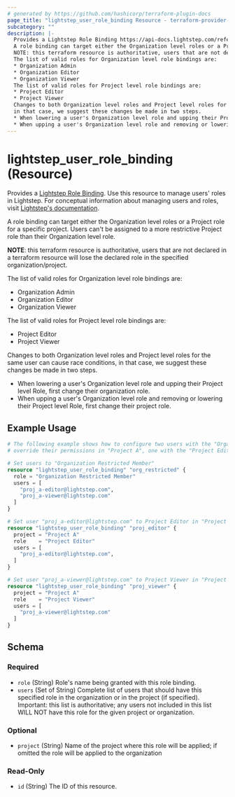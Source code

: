 ```yaml
---
# generated by https://github.com/hashicorp/terraform-plugin-docs
page_title: "lightstep_user_role_binding Resource - terraform-provider-lightstep"
subcategory: ""
description: |-
  Provides a Lightstep Role Binding https://api-docs.lightstep.com/reference/RoleBinding. This can be used to manage User's Organization level roles and Project level roles.
  A role binding can target either the Organization level roles or a Project role for a specific project. Users can't be assigned to a more restrictive Project role than their Organization level role.
  NOTE: this terraform resource is authoritative, users that are not declared in a terraform resource will lose the declared role in the specified organization/project.
  The list of valid roles for Organization level role bindings are:
  * Organization Admin
  * Organization Editor
  * Organization Viewer
  The list of valid roles for Project level role bindings are:
  * Project Editor
  * Project Viewer
  Changes to both Organization level roles and Project level roles for the same user can cause race conditions,
  in that case, we suggest these changes be made in two steps.
  * When lowering a user's Organization level role and upping their Project level Role, first change their organization role.
  * When upping a user's Organization level role and removing or lowering their Project level Role, first change their project role.
---
```


# lightstep_user_role_binding (Resource)

Provides a [Lightstep Role Binding](https://api-docs.lightstep.com/reference/RoleBinding). Use this resource to manage users' roles in Lightstep. For conceptual information about managing users and roles, visit [Lightstep's documentation](https://docs.lightstep.com/docs/create-lightstep-users).

A role binding can target either the Organization level roles or a Project role for a specific project. Users can't be assigned to a more restrictive Project role than their Organization level role. 

**NOTE**: this terraform resource is authoritative, users that are not declared in a terraform resource will lose the declared role in the specified organization/project.

The list of valid roles for Organization level role bindings are:
* Organization Admin
* Organization Editor
* Organization Viewer


The list of valid roles for Project level role bindings are:
* Project Editor
* Project Viewer


Changes to both Organization level roles and Project level roles for the same user can cause race conditions, 
in that case, we suggest these changes be made in two steps. 
* When lowering a user's Organization level role and upping their Project level Role, first change their organization role.
* When upping a user's Organization level role and removing or lowering their Project level Role, first change their project role.

## Example Usage

```terraform
# The following example shows how to configure two users with the "Organization Restricted Member" and
# override their permissions in "Project A", one with the "Project Editor" role and the other with the "Project Viewer" role.

# Set users to "Organization Restricted Member"
resource "lightstep_user_role_binding" "org_restricted" {
  role = "Organization Restricted Member"
  users = [
    "proj_a-editor@lightstep.com",
    "proj_a-viewer@lightstep.com"
  ]
}

# Set user "proj_a-editor@lightstep.com" to Project Editor in "Project A"
resource "lightstep_user_role_binding" "proj_editor" {
  project = "Project A"
  role    = "Project Editor"
  users = [
    "proj_a-editor@lightstep.com",
  ]
}

# Set user "proj_a-viewer@lightstep.com" to Project Viewer in "Project A"
resource "lightstep_user_role_binding" "proj_viewer" {
  project = "Project A"
  role    = "Project Viewer"
  users = [
    "proj_a-viewer@lightstep.com"
  ]
}
```

<!-- schema generated by tfplugindocs -->
## Schema

### Required

- `role` (String) Role's name being granted with this role binding.
- `users` (Set of String) Complete list of users that should have this specified role in the organization or in the project (if specified). Important: this list is authoritative; any users not included in this list WILL NOT have this role for the given project or organization.

### Optional

- `project` (String) Name of the project where this role will be applied; if omitted the role will be applied to the organization

### Read-Only

- `id` (String) The ID of this resource.

